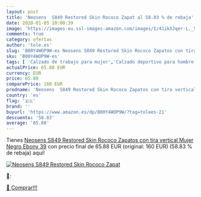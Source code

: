 ```yaml
---
layout: post
title: 'Neosens  S849 Restored Skin Rococo Zapat al 58.83 % de rebaja'
date: 2020-01-05 10:00:39
image: 'https://images-eu.ssl-images-amazon.com/images/I/41ikXJqer-L._SL400_.jpg'
comments: true
category: ofertas
author: 'tole.es'
slug: 'B00Y4WOP9W-es Neosens S849 Restored Skin Rococo Zapatos con tira...'
sku: 'B00Y4WOP9W-es'
tags: [ 'Calzado de trabajo para mujer','Calzado deportivo para hombre','Calzado sanitario y de hostelería para mujer','Chanclas y sandalias de piscina para hombre','Sandalias y chanclas para niña','Zapatillas y calzado deportivo para hombre','Zapatos','Zapatos para hombre','Zapatos para mujer','Zapatos para niñas pequeñas','Zapatos y complementos','Zuecos sanitarios y de hostelería para mujer','Zuecos y mules para hombre','zapatos', ]
actualPrice: 65.88 EUR
currency: EUR
price: 65.88
comparePrice: 160 EUR
prodname: 'Neosens  S849 Restored Skin Rococo Zapatos con tira vertical Mujer  Negro  Ebony   39'
country: 'es'
flag: '🇪🇸'
brand: ''
buyurl: 'https://www.amazon.es/dp/B00Y4WOP9W/?tag=tolees-21'
descuento: '58.83'
average: '65.88'
---
```


Tienes [Neosens  S849 Restored Skin Rococo Zapatos con tira vertical Mujer  Negro  Ebony   39](https://www.amazon.es/dp/B00Y4WOP9W/?tag=tolees-21) con precio final de  65.88 EUR (original: 160 EUR) (58.83 %  de rebaja) aqui!

[![Neosens  S849 Restored Skin Rococo Zapat](https://images-eu.ssl-images-amazon.com/images/I/41ikXJqer-L._SL400_.jpg)](https://www.amazon.es/dp/B00Y4WOP9W/?tag=tolees-21)

🔎:


[🛒 Comprar!!!](https://www.amazon.es/dp/B00Y4WOP9W/?tag=tolees-21)
